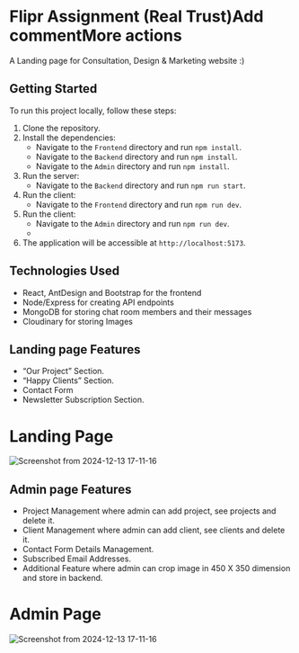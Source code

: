 # Flipr Assignment (Real Trust)Add commentMore actions

A Landing page for Consultation, Design & Marketing website :)


## Getting Started

To run this project locally, follow these steps:

1. Clone the repository.
2. Install the dependencies:
   - Navigate to the `Frontend` directory and run `npm install`.
   - Navigate to the `Backend` directory and run `npm install`.
   - Navigate to the `Admin` directory and run `npm install`.
3. Run the server:
   - Navigate to the `Backend` directory and run `npm run start`.
6. Run the client:
   - Navigate to the `Frontend` directory and run `npm run dev`.
6. Run the client:
   - Navigate to the `Admin` directory and run `npm run dev`.
   - 
7. The application will be accessible at `http://localhost:5173`.


## Technologies Used

- React, AntDesign and Bootstrap for the frontend
- Node/Express for creating API endpoints
- MongoDB for storing chat room members and their messages
- Cloudinary for storing Images


## Landing page Features

- “Our Project” Section.
- “Happy Clients” Section.
- Contact Form
- Newsletter Subscription Section.

# Landing Page

![Screenshot from 2024-12-13 17-11-16](https://res.cloudinary.com/dcfend16u/image/upload/v1734108631/Github%20Images/bndkntuveqqrnhxutmr1.png)


 ## Admin page Features
- Project Management where admin can add project, see projects and delete it.
- Client Management where admin can add client, see clients and delete it.
- Contact Form Details Management.
- Subscribed Email Addresses.
- Additional Feature where admin can crop image in 450 X 350 dimension and store in backend.
  
# Admin Page

![Screenshot from 2024-12-13 17-11-16](https://res.cloudinary.com/dcfend16u/image/upload/v1734107176/Github%20Images/r7y1dpuhqllfcmrweaih.png)
